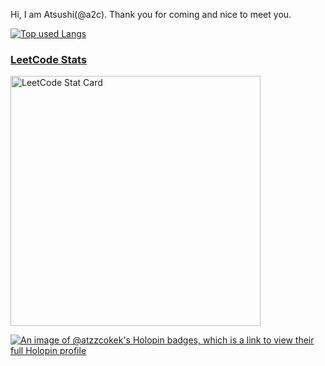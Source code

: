 Hi, I am Atsushi(@a2c). Thank you for coming and nice to meet you.

<!-- リポジトリステータス -->
<!-- [![github stats](https://github-readme-stats.vercel.app/api?username=atzzCokeK&hide=contribs&count_private=true&show_icons=true&theme=tokyonight)](https://github.com/atzzCokeK/) -->
<!-- ソースコード統計 -->
[![Top used Langs](https://github-readme-stats.vercel.app/api/top-langs/?username=atzzCokeK&layout=compact&theme=tokyonight)](https://github.com/atzzCokeK/)

<!-- LeetCode統計 -->
### [LeetCode Stats](https://leetcode.com/atzzCokeK/)
<a href="https://github.com/KnlnKS/leetcode-stats">
  <img alt="LeetCode Stat Card" src="https://leetcode-stats-six.vercel.app/?username=atzzCokeK&theme=dark" width="400"/>
</a>

[![An image of @atzzcokek's Holopin badges, which is a link to view their full Holopin profile](https://holopin.me/atzzcokek)](https://holopin.io/@atzzcokek)